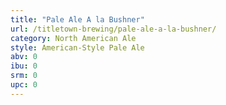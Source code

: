 ```yaml
---
title: "Pale Ale A la Bushner"
url: /titletown-brewing/pale-ale-a-la-bushner/
category: North American Ale
style: American-Style Pale Ale
abv: 0
ibu: 0
srm: 0
upc: 0
---
```


